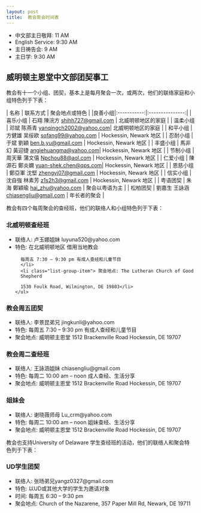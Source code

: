 ```yaml
---
layout: post  
title:  教会聚会时间表 
---
```


 * 中文部主日敬拜: 11 AM 
 * English Service: 9:30 AM 
 * 主日祷告会: 9 AM 
 * 主日学: 9:30 AM 

<a name="fellowship" />

威明顿主恩堂中文部团契事工
------------------------------

教会有十一个小组、团契，基本上是每月聚会一次，或两次，他们的联络家庭和小组特色列于下表：

| 名称       | 联系方式    |  聚会地点或特色 |
|良善小组|:-----------:|:---------------:| 
| 喜乐小组 | 石翔 陳浣方 shihh727@gmail.com  | 北威明顿地区的家庭 |
| 温柔小组 | 邓斌 陈燕青 yanqingch2002@yahoo.com| 北威明顿地区的家庭  | 
| 和平小组 | 方健雄 吴绥欧 sofang99@yahoo.com | Hockessin, Newark 地区 | 
| 忍耐小组 | 于斌 劉穎 ben.b.yu@gmail.com | Hockessin, Newark 地区 | 
| 丰盛小组 | 馬非幻 黃迎捷 angiehuangma@yahoo.com| Hockessin, Newark 地区 | 
| 节制小组 | 周天華 蒲文僖 Npchou88@aol.com | Hockessin, Newark 地区 | 
| 仁爱小组 | 陳源石 鄭炎嫻 yuan-shek.chen@qps.com| Hockessin, Newark 地区 | 
| 恩慈小组 | 鄭亞軍 沈堅 zhengyj07@gmail.com | Hockessin, Newark 地区 | 
| 信实小组 | 沈自強 林素芳 z1s2h3@gmail.com | Hockessin, Newark 地区 | 
| 粤语团契 | 朱海 鄭穎瑜 hai_zhu@yahoo.com | 聚会以粤语为主 | 
| 松柏团契 | 劉嘉生 王詠涵 chiasengliu@gmail.com | 年长者的聚会 | 

教会有四个每周聚会的查经班，他们的联络人和小组特色列于下表：

<div class="panel panel-primary">
  <div class="panel-heading">
    <h3 class="panel-title"> 北威明顿查经班 </h3>
  </div>
  <div class="panel-body">
    <ul class="list-group">
      <li class="list-group-item"> 联络人:  卢玉娜姐妹 luyuna520@yahoo.com</li>
      <li class="list-group-item"> 特色: 在北威明顿地区 借用当地教会
      
      每周五 7:30 – 9:30 pm 有成人查经和儿童节目
      </li>
      <li class="list-group-item"> 聚会地点: The Lutheran Church of Good
      Shepherd
      
      1530 Foulk Road, Wilmington, DE 19803</li>
    </ul>
  </div>
</div>

<div class="panel panel-primary">
  <div class="panel-heading">
    <h3 class="panel-title"> 教会周五团契</h3>
  </div>
  <div class="panel-body">
    <ul class="list-group">
      <li class="list-group-item"> 联络人: 李景昆弟兄
      jingkunli@yahoo.com </li>
      <li class="list-group-item"> 特色: 每周五 7:30 – 9:30 pm
      有成人查经和儿童节目     </li>
      <li class="list-group-item"> 聚会地点: 威明顿主恩堂
      1512 Brackenville Road Hockessin, DE 19707 </li>
    </ul>
  </div>
</div>

<div class="panel panel-primary">
  <div class="panel-heading">
    <h3 class="panel-title"> 教会周二查经班 </h3>
  </div>
  <div class="panel-body">
    <ul class="list-group">
      <li class="list-group-item"> 联络人: 王詠涵姐妹
      chiasengliu@gmail.com</li>
      <li class="list-group-item"> 特色: 每周二 10:00 am – noon
      成人查经、生活分享</li>
      <li class="list-group-item"> 聚会地点: 威明顿主恩堂
      1512 Brackenville Road Hockessin, DE 19707 </li>
    </ul>
  </div>
</div>

<div class="panel panel-primary">
  <div class="panel-heading">
    <h3 class="panel-title"> 姐妹会 </h3>
  </div>
  <div class="panel-body">
    <ul class="list-group">
      <li class="list-group-item"> 联络人: 谢晓薇师母
      Lu_crm@yahoo.com</li>
      <li class="list-group-item"> 特色:  每周二 10:00 am – noon
      姐妹查经、生活分享</li>
      <li class="list-group-item"> 聚会地点: 威明顿主恩堂
      1512 Brackenville Road Hockessin, DE 19707 </li>
    </ul>
  </div>
</div>

教会也支持University of Delaware 学生查经班的活动，他们的联络人和聚会特色列于下表：

<div class="panel panel-success">
  <div class="panel-heading">
    <h3 class="panel-title"> UD学生团契</h3>
  </div>
  <div class="panel-body">
  <ul class="list-group">
    <li class="list-group-item"> 联络人: 张旸弟兄yangz0327@gmail.com </li>
    <li class="list-group-item"> 特色: 以UD或其他大学的学生为邀请对象 </li>
    <li class="list-group-item"> 时间: 每周五 6:30 – 9:30 pm </li>
    <li class="list-group-item"> 聚会地点: Church of the Nazarene, 357 Paper
    Mill Rd, Newark, DE 19711 </li>
  </ul>
  </div>
</div>

